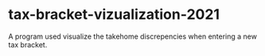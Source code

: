 # tax-bracket-vizualization-2021
A program used visualize the takehome discrepencies when entering a new tax bracket.
